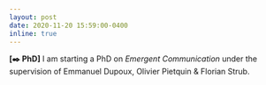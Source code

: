 ```yaml
---
layout: post
date: 2020-11-20 15:59:00-0400
inline: true
---
```


**[✒️ PhD]** I am starting a PhD on *Emergent Communication* under the supervision of Emmanuel Dupoux, Olivier Pietquin & Florian Strub.